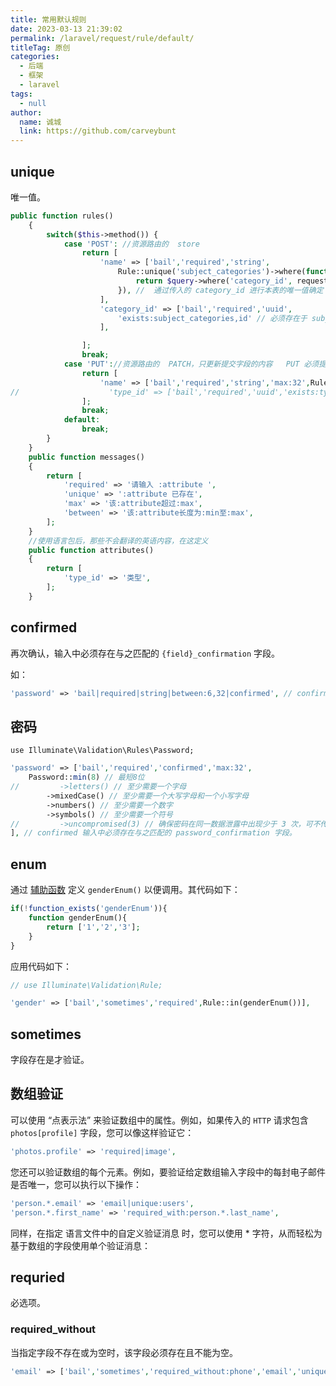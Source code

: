 ```yaml
---
title: 常用默认规则
date: 2023-03-13 21:39:02
permalink: /laravel/request/rule/default/
titleTag: 原创
categories: 
  - 后端
  - 框架
  - laravel
tags: 
  - null
author: 
  name: 诚城
  link: https://github.com/carveybunt
---
```


## unique

唯一值。

```php
public function rules()
    {
        switch($this->method()) {
            case 'POST': //资源路由的  store
                return [
                    'name' => ['bail','required','string',
                        Rule::unique('subject_categories')->where(function ($query) {
                            return $query->where('category_id', request('category_id'));
                        }), //  通过传入的 category_id 进行本表的唯一值确定
                    ],
                    'category_id' => ['bail','required','uuid',
                        'exists:subject_categories,id' // 必须存在于 subject_categories 表中的 id
                    ],

                ];
                break;
            case 'PUT'://资源路由的  PATCH，只更新提交字段的内容   PUT 必须提交所有的字段
                return [
                    'name' => ['bail','required','string','max:32',Rule::unique('organizations')->ignore(request('id'))],
//                    'type_id' => ['bail','required','uuid','exists:types,id'],
                ];
                break;
            default:
                break;
        }
    }
    public function messages()
    {
        return [
            'required' => '请输入 :attribute ',
            'unique' => ':attribute 已存在',
            'max' => '该:attribute超过:max',
            'between' => '该:attribute长度为:min至:max',
        ];
    }
    //使用语言包后，那些不会翻译的英语内容，在这定义
    public function attributes()
    {
        return [
            'type_id' => '类型',
        ];
    }
```

## confirmed

再次确认，输入中必须存在与之匹配的 `{field}_confirmation` 字段。

如：

```php
'password' => 'bail|required|string|between:6,32|confirmed', // confirmed 输入中必须存在与之匹配的 password_confirmation 字段。
```

## 密码

`use Illuminate\Validation\Rules\Password;`

```php
'password' => ['bail','required','confirmed','max:32',
    Password::min(8) // 最短8位
//         ->letters() // 至少需要一个字母
        ->mixedCase() // 至少需要一个大写字母和一个小写字母
        ->numbers() // 至少需要一个数字
        ->symbols() // 至少需要一个符号
//         ->uncompromised(3) // 确保密码在同一数据泄露中出现少于 3 次，可不传参
], // confirmed 输入中必须存在与之匹配的 password_confirmation 字段。
```

## enum

通过 [辅助函数](../99.辅助函数.md) 定义 `genderEnum()` 以便调用。其代码如下：

```php
if(!function_exists('genderEnum')){
    function genderEnum(){
        return ['1','2','3'];
    }
}
```

应用代码如下：

```php
// use Illuminate\Validation\Rule;

'gender' => ['bail','sometimes','required',Rule::in(genderEnum())],
```

## sometimes

字段存在是才验证。

## 数组验证

可以使用 “点表示法” 来验证数组中的属性。例如，如果传入的 `HTTP` 请求包含 `photos[profile]` 字段，您可以像这样验证它：

```php
'photos.profile' => 'required|image',
```

您还可以验证数组的每个元素。例如，要验证给定数组输入字段中的每封电子邮件是否唯一，您可以执行以下操作：

```php
'person.*.email' => 'email|unique:users',
'person.*.first_name' => 'required_with:person.*.last_name',
```

同样，在指定 语言文件中的自定义验证消息 时，您可以使用 * 字符，从而轻松为基于数组的字段使用单个验证消息：

## requried

必选项。

### required_without

当指定字段不存在或为空时，该字段必须存在且不能为空。

```php
'email' => ['bail','sometimes','required_without:phone','email','unique:users','max:32'],
```

```php

```
